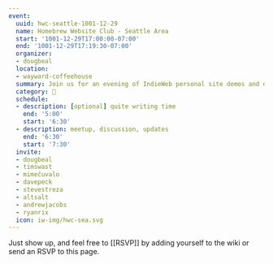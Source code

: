 ```yaml
---
event:
  uuid: hwc-seattle-1001-12-29
  name: Homebrew Website Club - Seattle Area
  start: '1001-12-29T17:00:00-07:00'
  end: '1001-12-29T17:19:30-07:00'
  organizer:
  - dougbeal
  location:
  - wayward-coffeehouse
  summary: Join us for an evening of IndieWeb personal site demos and discussions!
  category: 🌲
  schedule:
  - description: [optional] quite writing time
    end: '5:00'
    start: '6:30'
  - description: meetup, discussion, updates
    end: '6:30'
    start: '7:30'
  invite:
  - dougbeal
  - timswast
  - mimečuvalo
  - davepeck
  - stevestreza
  - altsalt
  - andrewjacobs
  - ryanrix
  icon: iw-img/hwc-sea.svg
---
```


Just show up, and feel free to [[RSVP]] by adding yourself to the wiki or send an RSVP to this page.
